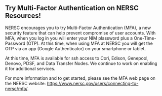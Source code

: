 ## Try Multi-Factor Authentication on NERSC Resources!

NERSC encourages you to try Multi-Factor Authentication (MFA), a new security
feature that can help prevent compromise of user accounts. With MFA, when you
log in you will enter your NIM plassword plus a One-Time-Password (OTP). At
this time, when using MFA at NERSC you will get the OTP via an app (Google
Authenticator) on your smartphone or tablet.

At this time, MFA is available for ssh access to Cori, Edison, Genepool,
Denovo, PDSF, and Data Transfer Nodes. We continue to work on enabling it for
additional services. 

For more information and to get started, please see the MFA web page on the
NERSC website: <https://www.nersc.gov/users/connecting-to-nersc/mfa/>.

